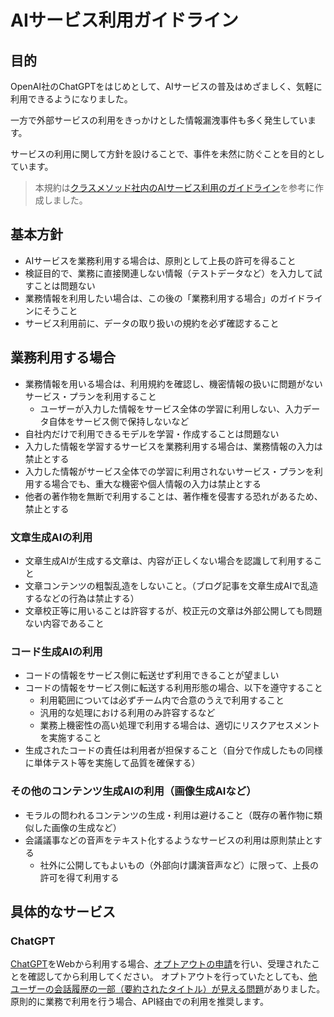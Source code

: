 # AIサービス利用ガイドライン

## 目的

OpenAI社のChatGPTをはじめとして、AIサービスの普及はめざましく、気軽に利用できるようになりました。

一方で外部サービスの利用をきっかけとした情報漏洩事件も多く発生しています。

サービスの利用に関して方針を設けることで、事件を未然に防ぐことを目的としています。

> 本規約は[クラスメソッド社内のAIサービス利用のガイドライン](https://dev.classmethod.jp/articles/guideline-for-use-of-ai-services/)を参考に作成しました。

## 基本方針

- AIサービスを業務利用する場合は、原則として上長の許可を得ること
- 検証目的で、業務に直接関連しない情報（テストデータなど）を入力して試すことは問題ない
- 業務情報を利用したい場合は、この後の「業務利用する場合」のガイドラインにそうこと
- サービス利用前に、データの取り扱いの規約を必ず確認すること

## 業務利用する場合

- 業務情報を用いる場合は、利用規約を確認し、機密情報の扱いに問題がないサービス・プランを利用すること
  - ユーザーが入力した情報をサービス全体の学習に利用しない、入力データ自体をサービス側で保持しないなど
- 自社内だけで利用できるモデルを学習・作成することは問題ない
- 入力した情報を学習するサービスを業務利用する場合は、業務情報の入力は禁止とする
- 入力した情報がサービス全体での学習に利用されないサービス・プランを利用する場合でも、重大な機密や個人情報の入力は禁止とする
- 他者の著作物を無断で利用することは、著作権を侵害する恐れがあるため、禁止とする

### 文章生成AIの利用

- 文章生成AIが生成する文章は、内容が正しくない場合を認識して利用すること
- 文章コンテンツの粗製乱造をしないこと。（ブログ記事を文章生成AIで乱造するなどの行為は禁止する）
- 文章校正等に用いることは許容するが、校正元の文章は外部公開しても問題ない内容であること

### コード生成AIの利用

- コードの情報をサービス側に転送せず利用できることが望ましい
- コードの情報をサービス側に転送する利用形態の場合、以下を遵守すること
  - 利用範囲については必ずチーム内で合意のうえで利用すること
  - 汎用的な処理における利用のみ許容するなど
  - 業務上機密性の高い処理で利用する場合は、適切にリスクアセスメントを実施すること
- 生成されたコードの責任は利用者が担保すること（自分で作成したもの同様に単体テスト等を実施して品質を確保する）

### その他のコンテンツ生成AIの利用（画像生成AIなど）

- モラルの問われるコンテンツの生成・利用は避けること（既存の著作物に類似した画像の生成など）
- 会議議事などの音声をテキスト化するようなサービスの利用は原則禁止とする
  - 社外に公開してもよいもの（外部向け講演音声など）に限って、上長の許可を得て利用する

## 具体的なサービス

### ChatGPT

[ChatGPT](https://openai.com/blog/chatgpt)をWebから利用する場合、[オプトアウトの申請](https://docs.google.com/forms/d/1t2y-arKhcjlKc1I5ohl9Gb16t6Sq-iaybVFEbLFFjaI/viewform?ts=63cec7c0&edit_requested=true)を行い、受理されたことを確認してから利用してください。
オプトアウトを行っていたとしても、[他ユーザーの会話履歴の一部（要約されたタイトル）が見える問題](https://openai.com/blog/march-20-chatgpt-outage)がありました。
原則的に業務で利用を行う場合、API経由での利用を推奨します。

